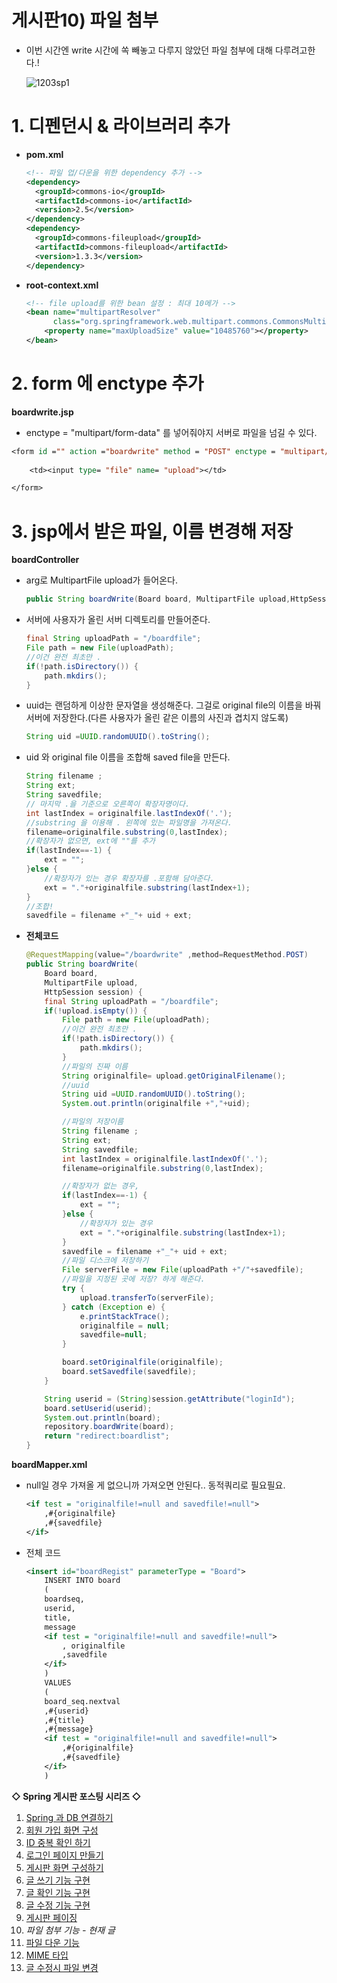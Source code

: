 # 게시판10) 파일 첨부

- 이번 시간엔 write 시간에 쏙 빼놓고 다루지 않았던 파일 첨부에 대해 다루려고한다.!

  ![1203sp1](https://user-images.githubusercontent.com/37058233/101347342-490d6d80-38cd-11eb-902b-cee6e384682d.gif)

# 1. 디펜던시 & 라이브러리 추가

- **pom.xml**

  ```xml
  <!-- 파일 업/다운을 위한 dependency 추가 -->
  <dependency>
  	<groupId>commons-io</groupId>
  	<artifactId>commons-io</artifactId>
  	<version>2.5</version>
  </dependency>
  <dependency>
  	<groupId>commons-fileupload</groupId>
  	<artifactId>commons-fileupload</artifactId>
  	<version>1.3.3</version>
  </dependency>
  
  ```

- **root-context.xml**

  ```xml
  <!-- file upload를 위한 bean 설정 : 최대 10메가 -->
  <bean name="multipartResolver"
        class="org.springframework.web.multipart.commons.CommonsMultipartResolver">
      <property name="maxUploadSize" value="10485760"></property>
  </bean>
  ```

# 2. form 에 enctype 추가

**boardwrite.jsp**  

- enctype = "multipart/form-data" 를 넣어줘야지 서버로 파일을 넘길 수 있다.

```jsp
<form id ="" action ="boardwrite" method = "POST" enctype = "multipart/form-data">
    
    <td><input type= "file" name= "upload"></td>

</form>
```

# 3. jsp에서 받은 파일, 이름 변경해 저장

**boardController**

- arg로 MultipartFile upload가 들어온다.

  ```java
  public String boardWrite(Board board, MultipartFile upload,HttpSession session){}
  ```

- 서버에 사용자가 올린 서버 디렉토리를 만들어준다.

  ```java
  final String uploadPath = "/boardfile"; 
  File path = new File(uploadPath);
  //이건 완전 최초만 .
  if(!path.isDirectory()) {
      path.mkdirs();
  }
  ```

- uuid는 랜덤하게 이상한 문자열을 생성해준다. 그걸로 original file의 이름을 바꿔 서버에 저장한다.(다른 사용자가 올린 같은 이름의 사진과 겹치지 않도록)

  ```java
  String uid =UUID.randomUUID().toString();
  ```

- uid 와 original file 이름을 조합해 saved file을 만든다.

  ```java
  String filename ;
  String ext;
  String savedfile;
  // 마지막 .을 기준으로 오른쪽이 확장자명이다.
  int lastIndex = originalfile.lastIndexOf('.');
  //substring 을 이용해 . 왼쪽에 있는 파일명을 가져온다.
  filename=originalfile.substring(0,lastIndex);
  //확장자가 없으면, ext에 ""를 추가
  if(lastIndex==-1) {
      ext = "";			
  }else {
      //확장자가 있는 경우 확장자를 .포함해 담아준다.
      ext = "."+originalfile.substring(lastIndex+1);
  }
  //조합!
  savedfile = filename +"_"+ uid + ext;
  ```

- **전체코드**

  ```java
  @RequestMapping(value="/boardwrite" ,method=RequestMethod.POST)
  public String boardWrite(
      Board board, 
      MultipartFile upload,
      HttpSession session) {
      final String uploadPath = "/boardfile"; 
      if(!upload.isEmpty()) {
          File path = new File(uploadPath);
          //이건 완전 최초만 .
          if(!path.isDirectory()) {
              path.mkdirs();
          }
          //파일의 진짜 이름
          String originalfile= upload.getOriginalFilename();
          //uuid
          String uid =UUID.randomUUID().toString();
          System.out.println(originalfile +","+uid);
  
          //파일의 저장이름
          String filename ;
          String ext;
          String savedfile;
          int lastIndex = originalfile.lastIndexOf('.');
          filename=originalfile.substring(0,lastIndex);
  
          //확장자가 없는 경우, 
          if(lastIndex==-1) {
              ext = "";			
          }else {
              //확장자가 있는 경우
              ext = "."+originalfile.substring(lastIndex+1);
          }
          savedfile = filename +"_"+ uid + ext;
          //파일 디스크에 저장하기
          File serverFile = new File(uploadPath +"/"+savedfile);
          //파일을 지정된 곳에 저장? 하게 해준다.
          try {
              upload.transferTo(serverFile);
          } catch (Exception e) {
              e.printStackTrace();
              originalfile = null;
              savedfile=null;
          }
  
          board.setOriginalfile(originalfile);
          board.setSavedfile(savedfile);
      }
  
      String userid = (String)session.getAttribute("loginId");
      board.setUserid(userid);
      System.out.println(board);
      repository.boardWrite(board);
      return "redirect:boardlist";
  }
  ```

**boardMapper.xml**

- null일 경우 가져올 게 없으니까 가져오면 안된다.. 동적쿼리로 필요필요.

  ```xml
  <if test = "originalfile!=null and savedfile!=null">
      ,#{originalfile}
      ,#{savedfile}
  </if>
  ```

- 전체 코드

  ```xml
  <insert id="boardRegist" parameterType = "Board">
      INSERT INTO board
      (
      boardseq,
      userid,
      title,
      message
      <if test = "originalfile!=null and savedfile!=null">
          , originalfile
          ,savedfile
      </if>
      )
      VALUES
      (
      board_seq.nextval
      ,#{userid}
      ,#{title}
      ,#{message}
      <if test = "originalfile!=null and savedfile!=null">
          ,#{originalfile}
          ,#{savedfile}
      </if>
      )
  ```

**◇ Spring 게시판 포스팅 시리즈 ◇**

1. [Spring 과 DB 연결하기](https://yejip.com/web/2020-11-24-게시판1/) 
2. [회원 가입 화면 구성](https://yejip.com/web/2020-11-25-게시판2/) 
3. [ID 중복 확인 하기](https://yejip.com/web/2020-11-26-게시판3/) 
4. [로그인 페이지 만들기](https://yejip.com/web/2020-11-27-게시판4/) 
5. [게시판 화면 구성하기](https://yejip.com/web/2020-11-28-게시판5/) 
6. [글 쓰기 기능 구현](https://yejip.com/web/2020-11-29-게시판6/) 
7. [글 확인 기능 구현](https://yejip.com/web/2020-11-30-게시판7/) 
8. [글 수정 기능 구현](https://yejip.com/web/2020-12-01-게시판8/) 
9. [게시판 페이징](https://yejip.com/web/2020-12-02-게시판9/) 
10. *파일 첨부 기능 - 현재 글*
11. [파일 다운 기능](https://yejip.com/web/2020-12-04-게시판11/) 
12. [MIME 타입](https://yejip.com/web/2020-12-06-게시판12/) 
13. [글 수정시 파일 변경](https://yejip.com/web/2020-12-07-게시판13/)

